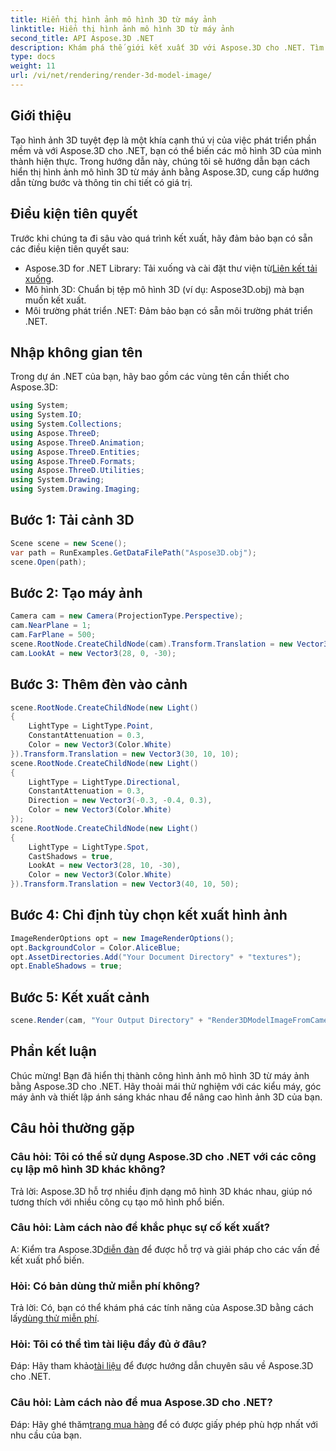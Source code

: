 ```yaml
---
title: Hiển thị hình ảnh mô hình 3D từ máy ảnh
linktitle: Hiển thị hình ảnh mô hình 3D từ máy ảnh
second_title: API Aspose.3D .NET
description: Khám phá thế giới kết xuất 3D với Aspose.3D cho .NET. Tìm hiểu cách dễ dàng tạo hình ảnh trực quan hấp dẫn bằng hướng dẫn từng bước của chúng tôi.
type: docs
weight: 11
url: /vi/net/rendering/render-3d-model-image/
---
```

## Giới thiệu
Tạo hình ảnh 3D tuyệt đẹp là một khía cạnh thú vị của việc phát triển phần mềm và với Aspose.3D cho .NET, bạn có thể biến các mô hình 3D của mình thành hiện thực. Trong hướng dẫn này, chúng tôi sẽ hướng dẫn bạn cách hiển thị hình ảnh mô hình 3D từ máy ảnh bằng Aspose.3D, cung cấp hướng dẫn từng bước và thông tin chi tiết có giá trị.
## Điều kiện tiên quyết
Trước khi chúng ta đi sâu vào quá trình kết xuất, hãy đảm bảo bạn có sẵn các điều kiện tiên quyết sau:
-  Aspose.3D for .NET Library: Tải xuống và cài đặt thư viện từ[Liên kết tải xuống](https://releases.aspose.com/3d/net/).
- Mô hình 3D: Chuẩn bị tệp mô hình 3D (ví dụ: Aspose3D.obj) mà bạn muốn kết xuất.
- Môi trường phát triển .NET: Đảm bảo bạn có sẵn môi trường phát triển .NET.
## Nhập không gian tên
Trong dự án .NET của bạn, hãy bao gồm các vùng tên cần thiết cho Aspose.3D:
```csharp
using System;
using System.IO;
using System.Collections;
using Aspose.ThreeD;
using Aspose.ThreeD.Animation;
using Aspose.ThreeD.Entities;
using Aspose.ThreeD.Formats;
using Aspose.ThreeD.Utilities;
using System.Drawing;
using System.Drawing.Imaging;
```
## Bước 1: Tải cảnh 3D
```csharp
Scene scene = new Scene();
var path = RunExamples.GetDataFilePath("Aspose3D.obj");
scene.Open(path);
```
## Bước 2: Tạo máy ảnh
```csharp
Camera cam = new Camera(ProjectionType.Perspective);
cam.NearPlane = 1;
cam.FarPlane = 500;
scene.RootNode.CreateChildNode(cam).Transform.Translation = new Vector3(170, 16, 130);
cam.LookAt = new Vector3(28, 0, -30);
```
## Bước 3: Thêm đèn vào cảnh
```csharp
scene.RootNode.CreateChildNode(new Light()
{
    LightType = LightType.Point,
    ConstantAttenuation = 0.3,
    Color = new Vector3(Color.White)
}).Transform.Translation = new Vector3(30, 10, 10);
scene.RootNode.CreateChildNode(new Light()
{
    LightType = LightType.Directional,
    ConstantAttenuation = 0.3,
    Direction = new Vector3(-0.3, -0.4, 0.3),
    Color = new Vector3(Color.White)
});
scene.RootNode.CreateChildNode(new Light()
{
    LightType = LightType.Spot,
    CastShadows = true,
    LookAt = new Vector3(28, 10, -30),
    Color = new Vector3(Color.White)
}).Transform.Translation = new Vector3(40, 10, 50);
```
## Bước 4: Chỉ định tùy chọn kết xuất hình ảnh
```csharp
ImageRenderOptions opt = new ImageRenderOptions();
opt.BackgroundColor = Color.AliceBlue;
opt.AssetDirectories.Add("Your Document Directory" + "textures");
opt.EnableShadows = true;
```
## Bước 5: Kết xuất cảnh
```csharp
scene.Render(cam, "Your Output Directory" + "Render3DModelImageFromCamera.png", new Size(1024, 1024), ImageFormat.Png, opt);
```
## Phần kết luận
Chúc mừng! Bạn đã hiển thị thành công hình ảnh mô hình 3D từ máy ảnh bằng Aspose.3D cho .NET. Hãy thoải mái thử nghiệm với các kiểu máy, góc máy ảnh và thiết lập ánh sáng khác nhau để nâng cao hình ảnh 3D của bạn.
## Câu hỏi thường gặp
### Câu hỏi: Tôi có thể sử dụng Aspose.3D cho .NET với các công cụ lập mô hình 3D khác không?
Trả lời: Aspose.3D hỗ trợ nhiều định dạng mô hình 3D khác nhau, giúp nó tương thích với nhiều công cụ tạo mô hình phổ biến.
### Câu hỏi: Làm cách nào để khắc phục sự cố kết xuất?
 A: Kiểm tra Aspose.3D[diễn đàn](https://forum.aspose.com/c/3d/18) để được hỗ trợ và giải pháp cho các vấn đề kết xuất phổ biến.
### Hỏi: Có bản dùng thử miễn phí không?
 Trả lời: Có, bạn có thể khám phá các tính năng của Aspose.3D bằng cách lấy[dùng thử miễn phí](https://releases.aspose.com/).
### Hỏi: Tôi có thể tìm tài liệu đầy đủ ở đâu?
 Đáp: Hãy tham khảo[tài liệu](https://reference.aspose.com/3d/net/) để được hướng dẫn chuyên sâu về Aspose.3D cho .NET.
### Câu hỏi: Làm cách nào để mua Aspose.3D cho .NET?
 Đáp: Hãy ghé thăm[trang mua hàng](https://purchase.aspose.com/buy) để có được giấy phép phù hợp nhất với nhu cầu của bạn.